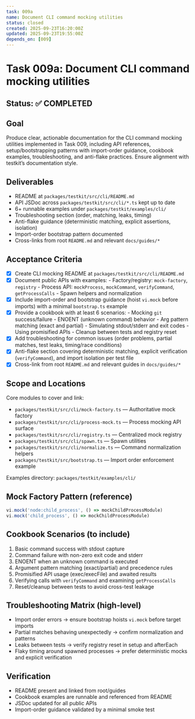 ```yaml
---
task: 009a
name: Document CLI command mocking utilities
status: closed
created: 2025-09-23T16:20:00Z
updated: 2025-09-23T19:55:00Z
depends_on: [009]
---
```


# Task 009a: Document CLI command mocking utilities

## Status: ✅ COMPLETED

## Goal

Produce clear, actionable documentation for the CLI command mocking utilities
implemented in Task 009, including API references, setup/bootstrapping patterns
with import-order guidance, cookbook examples, troubleshooting, and anti-flake
practices. Ensure alignment with testkit’s documentation style.

## Deliverables

- README at `packages/testkit/src/cli/README.md`
- API JSDoc across `packages/testkit/src/cli/*.ts` kept up to date
- 6+ runnable examples under `packages/testkit/examples/cli/`
- Troubleshooting section (order, matching, leaks, timing)
- Anti-flake guidance (deterministic matching, explicit assertions, isolation)
- Import-order bootstrap pattern documented
- Cross-links from root `README.md` and relevant `docs/guides/*`

## Acceptance Criteria

- [x] Create CLI mocking README at `packages/testkit/src/cli/README.md`
- [x] Document public APIs with examples: - Factory/registry: `mock-factory`,
      `registry` - Process API: `mockProcess`, `mockCommand`, `verifyCommand`,
      `getProcessCalls` - Spawn helpers and normalization
- [x] Include import-order and bootstrap guidance (hoist `vi.mock` before
      imports) with a minimal `bootstrap.ts` example
- [x] Provide a cookbook with at least 6 scenarios: - Mocking `git`
      success/failure - ENOENT (unknown command) behavior - Arg pattern matching
      (exact and partial) - Simulating stdout/stderr and exit codes - Using
      promisified APIs - Cleanup between tests and registry reset
- [x] Add troubleshooting for common issues (order problems, partial matches,
      test leaks, timing/race conditions)
- [x] Anti-flake section covering deterministic matching, explicit verification
      (`verifyCommand`), and import isolation per test file
- [x] Cross-link from root `README.md` and relevant guides in `docs/guides/*`

## Scope and Locations

Core modules to cover and link:

- `packages/testkit/src/cli/mock-factory.ts` — Authoritative mock factory
- `packages/testkit/src/cli/process-mock.ts` — Process mocking API surface
- `packages/testkit/src/cli/registry.ts` — Centralized mock registry
- `packages/testkit/src/cli/spawn.ts` — Spawn utilities
- `packages/testkit/src/cli/normalize.ts` — Command normalization helpers
- `packages/testkit/src/bootstrap.ts` — Import order enforcement example

Examples directory: `packages/testkit/examples/cli/`

## Mock Factory Pattern (reference)

```ts
vi.mock('node:child_process', () => mockChildProcessModule)
vi.mock('child_process', () => mockChildProcessModule)
```

## Cookbook Scenarios (to include)

1. Basic command success with stdout capture
2. Command failure with non-zero exit code and stderr
3. ENOENT when an unknown command is executed
4. Argument pattern matching (exact/partial) and precedence rules
5. Promisified API usage (exec/execFile) and awaited results
6. Verifying calls with `verifyCommand` and examining `getProcessCalls`
7. Reset/cleanup between tests to avoid cross-test leakage

## Troubleshooting Matrix (high-level)

- Import order errors → ensure bootstrap hoists `vi.mock` before target imports
- Partial matches behaving unexpectedly → confirm normalization and patterns
- Leaks between tests → verify registry reset in setup and afterEach
- Flaky timing around spawned processes → prefer deterministic mocks and
  explicit verification

## Verification

- README present and linked from root/guides
- Cookbook examples are runnable and referenced from README
- JSDoc updated for all public APIs
- Import-order guidance validated by a minimal smoke test
